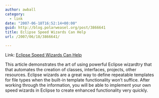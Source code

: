 ```yaml
---
author: awball
category:
  - link
date: "2007-06-18T16:52:14+00:00"
guid: http://blog.polarweasel.org/post/3866641
title: Eclipse Speed Wizards Can Help
url: /2007/06/18/3866641/

---
```

Link: [Eclipse Speed Wizards Can Help](http://osnews.com/story.php/18101/Eclipse-Speed-Wizards-Can-Help/)

This article demonstrates the art of using powerful Eclipse wizardtry that that automates the creation of classes, interfaces, projects, other resources. Eclipse wizards are a great way to define repeatable templates for file types when the built-in template functionality won’t suffice. After working through the information, you will be able to implement your own speed wizards in Eclipse to create enhanced functionality very quickly.

